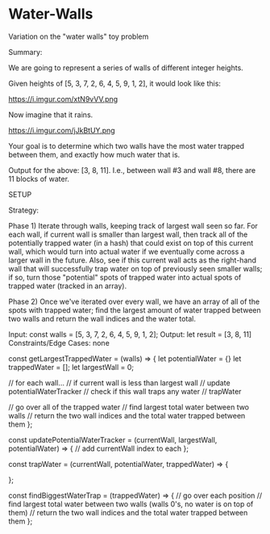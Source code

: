 # Water-Walls
Variation on the "water walls" toy problem

Summary: 

We are going to represent a series of walls of different integer heights.

Given heights of [5, 3, 7, 2, 6, 4, 5, 9, 1, 2], it would look like this:

https://i.imgur.com/xtN9vVV.png

Now imagine that it rains.

https://i.imgur.com/jJkBtUY.png

Your goal is to determine which two walls have the most water trapped between them, and exactly how much water that is.

Output for the above: [3, 8, 11]. I.e., between wall #3 and wall #8, there are 11 blocks of water.


SETUP

Strategy: 

Phase 1) Iterate through walls, keeping track of largest wall seen so far. For each wall, if current wall is smaller than largest wall, then track all of the potentially trapped water (in a hash) that could exist on top of this current wall, which would turn into actual water if we eventually come across a larger wall in the future. Also, see if this current wall acts as the right-hand wall that will successfully trap water on top of previously seen smaller walls; if so, turn those "potential" spots of trapped water into actual spots of trapped water (tracked in an array). 

Phase 2) Once we've iterated over every wall, we have an array of all of the spots with trapped water; find the largest amount of water trapped between two walls and return the wall indices and the water total.

Input: const walls = [5, 3, 7, 2, 6, 4, 5, 9, 1, 2];
Output: let result = [3, 8, 11]
Constraints/Edge Cases: none

const getLargestTrappedWater = (walls) => {
  let potentialWater = {}
  let trappedWater = [];
  let largestWall = 0;

  // for each wall...
    // if current wall is less than largest wall
      // update potentialWaterTracker
    // check if this wall traps any water
      // trapWater

  
  // go over all of the trapped water
    // find largest total water between two walls
    // return the two wall indices and the total water trapped between them
};

const updatePotentialWaterTracker = (currentWall, largestWall, potentialWater) => {
  // add currentWall index to each 
};

const trapWater = (currentWall, potentialWater, trappedWater) => {
  
};

const findBiggestWaterTrap = (trappedWater) => {
  // go over each position
    // find largest total water between two walls (walls 0's, no water is on top of them)
  // return the two wall indices and the total water trapped between them
};
